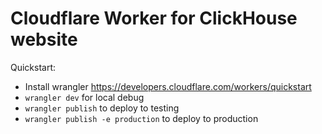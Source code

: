# Cloudflare Worker for ClickHouse website

Quickstart:
- Install wrangler https://developers.cloudflare.com/workers/quickstart 
- `wrangler dev` for local debug
- `wrangler publish` to deploy to testing
- `wrangler publish -e production` to deploy to production
